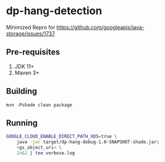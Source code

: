 # dp-hang-detection

Minimized Repro for https://github.com/googleapis/java-storage/issues/1737

## Pre-requisites

1. JDK 11+
2. Maven 3+

## Building

```
mvn -Pshade clean package
```

## Running

```bash
GOOGLE_CLOUD_ENABLE_DIRECT_PATH_XDS=true \
    java -jar target/dp-hang-debug-1.0-SNAPSHOT-shade.jar\
    <gs_object_uri> \
    2>&1 | tee verbose.log
```

